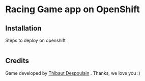 Racing Game app on OpenShift
========================
## Installation
Steps to deploy on openshift

```
```

## Credits
Game developed by [Thibaut Despoulain](http://bkcore.com) . Thanks, we love you :)
 
 
 
 
